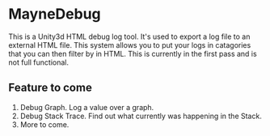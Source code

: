 MayneDebug
==========

This is a Unity3d HTML debug log tool. It's used to export a log file to an external HTML file. This system allows you to put your logs in catagories that you can then filter by in HTML. This is currently in the first pass and is not full functional. 

Feature to come
---------------
1) Debug Graph. Log a value over a graph.
2) Debug Stack Trace. Find out what currently was happening in the Stack.
3) More to come. 
